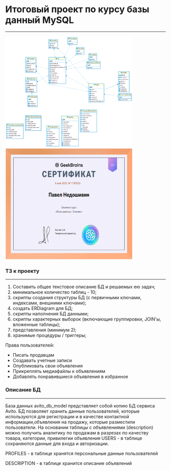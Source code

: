 # Итоговый проект по курсу базы данный MySQL
___
<img src="er_diagram.png" width="400" height="350" /> <img src="Screenshot_7.png" width="400" height="350" />  
           
### ТЗ к проекту
___
1. Составить общее текстовое описание БД и решаемых ею задач;
2. минимальное количество таблиц - 10;
3. скрипты создания структуры БД (с первичными ключами, индексами,
внешними ключами);
4. создать ERDiagram для БД;
5. скрипты наполнения БД данными;
6. скрипты характерных выборок (включающие группировки, JOIN'ы, вложенные
таблицы);
7. представления (минимум 2);
8. хранимые процедуры / триггеры;
  
Права пользователей:
  - Писать продавцам
  - Создавать учетные записи
  - Опубликовать свои объявления
  - Прикреплять медиафайлы к объявлениям
  - Добавлять понравившиеся объявления в избранное
  
### Описание БД
___

  База данных avito_db_model представляет собой копию БД сервиса Avito. БД позволяет хранить данные пользователей, которые используются для регистрации и в качестве контактной информации,объявления на продажу, которые разместили пользователи. На основании таблицы с объявлениями (description) можно получить аналитику по продажам в разрезах по качеству товара, категории, привилегии объявления
  USERS - в таблице сохраняются данные для входа и авторизации.

  PROFILES - в таблице хранятся персональные данные пользователей 

  DESCRIPTION - в таблице хранится описание объявлений
  
  
  



